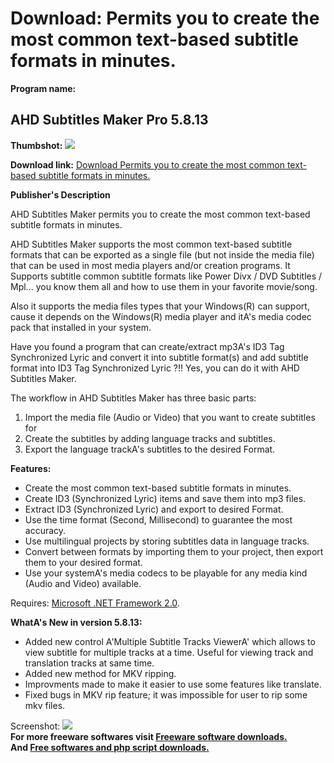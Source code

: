 # Download: Permits you to create the most common text-based subtitle formats in minutes.

**Program name:**

## AHD Subtitles Maker Pro 5.8.13

  
**Thumbshot:** ![](http://www.freewarefiles.com/screenshot/ahdsubtitlemkr_md.jpg)   
  
**Download link:** [Download Permits you to create the most common text-based subtitle formats in minutes.](http://freesoftwares.boysofts.com/AHD-Subtitles-Maker_program_50201.html)  
  


**Publisher's Description**  
  


AHD Subtitles Maker permits you to create the most common text-based subtitle formats in minutes. 

AHD Subtitles Maker supports the most common text-based subtitle formats that can be exported as a single file (but not inside the media file) that can be used in most media players and/or creation programs. It Supports subtitle common subtitle formats like Power Divx / DVD Subtitles / Mpl... you know them all and how to use them in your favorite movie/song.

Also it supports the media files types that your Windows(R) can support, cause it depends on the Windows(R) media player and itA's media codec pack that installed in your system.

Have you found a program that can create/extract mp3A's ID3 Tag Synchronized Lyric and convert it into subtitle format(s) and add subtitle format into ID3 Tag Synchronized Lyric ?!! Yes, you can do it with AHD Subtitles Maker.

The workflow in AHD Subtitles Maker has three basic parts:

  1. Import the media file (Audio or Video) that you want to create subtitles for 
  2. Create the subtitles by adding language tracks and subtitles. 
  3. Export the language trackA's subtitles to the desired Format. 

**Features:**

  * Create the most common text-based subtitle formats in minutes. 
  * Create ID3 (Synchronized Lyric) items and save them into mp3 files. 
  * Extract ID3 (Synchronized Lyric) and export to desired Format. 
  * Use the time format (Second, Millisecond) to guarantee the most accuracy. 
  * Use multilingual projects by storing subtitles data in language tracks. 
  * Convert between formats by importing them to your project, then export them to your desired format. 
  * Use your systemA's media codecs to be playable for any media kind (Audio and Video) available. 

Requires: [Microsoft .NET Framework 2.0](http://www.freewarefiles.com/Microsoft-NET-Framework-20-x86-Final_program_16026.html). 

**WhatA's New in version 5.8.13:**

  * Added new control A'Multiple Subtitle Tracks ViewerA' which allows to view subtitle for multiple tracks at a time. Useful for viewing track and translation tracks at same time. 
  * Added new method for MKV ripping. 
  * Improvments made to make it easier to use some features like translate. 
  * Fixed bugs in MKV rip feature; it was impossible for user to rip some mkv files. 

  
  
Screenshot: ![](http://www.freewarefiles.com/screenshot/ahdsubtitlemkr.jpg)   
**For more freeware softwares visit [Freeware software downloads.](http://freesoftwares.boysofts.com/)**   
**And [Free softwares and php script downloads.](http://www.boysofts.com/)**
